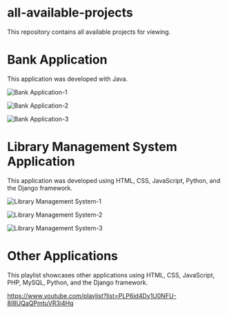 # all-available-projects
This repository contains all available projects for viewing. 


# Bank Application
This application was developed with Java.

![Bank Application-1](https://github.com/Kerry-Mannette/all-available-projects/assets/172540016/5ab9315c-867b-4a79-afbe-ce837bf3307d)

![Bank Application-2](https://github.com/Kerry-Mannette/all-available-projects/assets/172540016/92280030-0c5b-44a9-ad0d-8c69c4be46ca)

![Bank Application-3](https://github.com/Kerry-Mannette/all-available-projects/assets/172540016/b69b14ac-9c81-451a-a07a-8cc1dda869ad)


# Library Management System Application
This application was developed using HTML, CSS, JavaScript, Python, and the Django framework.

![Library Management System-1](https://github.com/Kerry-Mannette/all-available-projects/assets/172540016/a57ef9b7-eca5-4c3f-852c-c4d1ff5bab93)

![Library Management System-2](https://github.com/Kerry-Mannette/all-available-projects/assets/172540016/26d279fb-94b9-4b4a-8eb9-97b382df33fd)

![Library Management System-3](https://github.com/Kerry-Mannette/all-available-projects/assets/172540016/7ab0a464-5ed0-49da-857f-4040deb7ee92)

# Other Applications
This playlist showcases other applications using HTML, CSS, JavaScript, PHP, MySQL, Python, and the Django framework.

https://www.youtube.com/playlist?list=PLP6id4Dy1U0NFU-8I8UQaQPmtuVR3i4Hq
